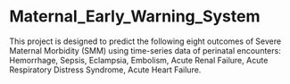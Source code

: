 # Maternal_Early_Warning_System
This project is designed to predict the following eight outcomes of Severe Maternal Morbidity (SMM) using time-series data of perinatal encounters: Hemorrhage, Sepsis, Eclampsia, Embolism, Acute Renal Failure, Acute Respiratory Distress Syndrome, Acute Heart Failure.  
